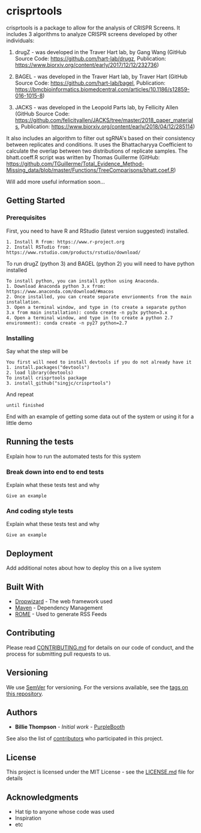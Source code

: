 # crisprtools

crisprtools is a package to allow for the analysis of CRISPR Screens.
It includes 3 algorithms to analyze CRISPR screens developed by other individuals:

1. drugZ - was developed in the Traver Hart lab, by Gang Wang 
(GitHub Source Code: https://github.com/hart-lab/drugz, Publication: https://www.biorxiv.org/content/early/2017/12/12/232736)

2. BAGEL - was developed in the Traver Hart lab, by Traver Hart 
(GitHub Source Code: https://github.com/hart-lab/bagel, Publication: https://bmcbioinformatics.biomedcentral.com/articles/10.1186/s12859-016-1015-8)

3. JACKS - was developed in the Leopold Parts lab, by Fellicity Allen 
(GitHub Source Code: https://github.com/felicityallen/JACKS/tree/master/2018_paper_materials, Publication: https://www.biorxiv.org/content/early/2018/04/12/285114)

It also includes an algorithm to filter out sgRNA's based on their consistency between replicates and conditions. It uses the Bhattacharyya Coefficient to calculate the overlap between two distributions of replicate samples. The bhatt.coeff.R script was written by Thomas Guillerme (GitHub: https://github.com/TGuillerme/Total_Evidence_Method-Missing_data/blob/master/Functions/TreeComparisons/bhatt.coef.R)

Will add more useful information soon...

## Getting Started



### Prerequisites

First, you need to have R and RStudio (latest version suggested) installed.

```
1. Install R from: https://www.r-project.org
2. Install RSTudio from: https://www.rstudio.com/products/rstudio/download/

```


To run drugZ (python 3) and BAGEL (python 2) you will need to have python installed
```
To install python, you can install python using Anaconda.
1. Download Anaconda python 3.x from: https://www.anaconda.com/download/#macos
2. Once installed, you can create separate envrionments from the main installation. 
3. Open a terminal window, and type in (to create a separate python 3.x from main installation): conda create -n py3x python=3.x
4. Open a terminal window, and type in (to create a python 2.7 environment): conda create -n py27 python=2.7
```

### Installing


Say what the step will be

```
You first will need to install devtools if you do not already have it
1. install.packages("devtools")
2. load library(devtools)
To install crisprtools package
3. install_github("singjc/crisprtools")
```

And repeat

```
until finished
```

End with an example of getting some data out of the system or using it for a little demo

## Running the tests

Explain how to run the automated tests for this system

### Break down into end to end tests

Explain what these tests test and why

```
Give an example
```

### And coding style tests

Explain what these tests test and why

```
Give an example
```

## Deployment

Add additional notes about how to deploy this on a live system

## Built With

* [Dropwizard](http://www.dropwizard.io/1.0.2/docs/) - The web framework used
* [Maven](https://maven.apache.org/) - Dependency Management
* [ROME](https://rometools.github.io/rome/) - Used to generate RSS Feeds

## Contributing

Please read [CONTRIBUTING.md](https://gist.github.com/PurpleBooth/b24679402957c63ec426) for details on our code of conduct, and the process for submitting pull requests to us.

## Versioning

We use [SemVer](http://semver.org/) for versioning. For the versions available, see the [tags on this repository](https://github.com/your/project/tags). 

## Authors

* **Billie Thompson** - *Initial work* - [PurpleBooth](https://github.com/PurpleBooth)

See also the list of [contributors](https://github.com/your/project/contributors) who participated in this project.

## License

This project is licensed under the MIT License - see the [LICENSE.md](LICENSE.md) file for details

## Acknowledgments

* Hat tip to anyone whose code was used
* Inspiration
* etc

